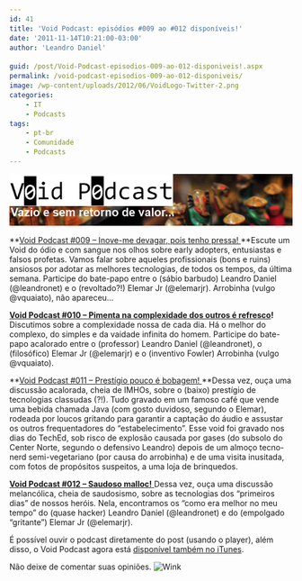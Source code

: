 ```yaml
---
id: 41
title: 'Void Podcast: episódios #009 ao #012 disponíveis!'
date: '2011-11-14T10:21:00-03:00'
author: 'Leandro Daniel'

guid: /post/Void-Podcast-episodios-009-ao-012-disponiveis!.aspx
permalink: /void-podcast-episodios-009-ao-012-disponiveis/
image: /wp-content/uploads/2012/06/VoidLogo-Twitter-2.png
categories:
    - IT
    - Podcasts
tags:
    - pt-br
    - Comunidade
    - Podcasts
---
```


![](/assets/pics/VoidBanner.png)

**[Void Podcast #009 – Inove-me devagar, pois tenho pressa!  ](https://voidpodcast.wordpress.com/2011/09/18/void-podcast-009-%e2%80%93-inove-me-devagar-pois-tenho-pressa/)**Escute um Void do ódio e com sangue nos olhos sobre early adopters, entusiastas e falsos profetas. Vamos falar sobre aqueles profissionais (bons e ruins) ansiosos por adotar as melhores tecnologias, de todos os tempos, da última semana. Participe do bate-papo entre o (sábio barbudo) Leandro Daniel (@leandronet) e o (revoltado?!) Elemar Jr (@elemarjr). Arrobinha (vulgo @vquaiato), não apareceu…

**[Void Podcast #010 – Pimenta na complexidade dos outros é refresco](https://voidpodcast.wordpress.com/2011/09/26/void-podcast-010-%e2%80%93-pimenta-na-complexidade-dos-outros-e-refresco/)!**  
Discutimos sobre a complexidade nossa de cada dia. Há o melhor do complexo, do simples e da vaidade infinita do homem. Participe do bate-papo acalorado entre o (professor) Leandro Daniel (@leandronet), o (filosófico) Elemar Jr (@elemarjr) e o (inventivo Fowler) Arrobinha (vulgo @vquaiato).

**[Void Podcast #011 – Prestígio pouco é bobagem!  ](https://voidpodcast.wordpress.com/2011/10/03/void-podcast-011-prestigio-pouco-e-bobagem/)**Dessa vez, ouça uma discussão acalorada, cheia de IMHOs, sobre o (baixo) prestígio de tecnologias classudas (?!). Tudo gravado em um famoso café que vende uma bebida chamada Java (com gosto duvidoso, segundo o Elemar), rodeada por loucos gritando para garantir a captação do áudio e assustar os outros frequentadores do “estabelecimento”. Esse void foi gravado nos dias do TechEd, sob risco de explosão causada por gases (do subsolo do Center Norte, segundo o defensivo Leandro) depois de um almoço tecno-nerd semi-vegetariano (por causa do arrobinha) e de uma visita inusitada, com fotos de propósitos suspeitos, a uma loja de brinquedos.

[**Void Podcast #012 – Saudoso malloc!**  ](https://voidpodcast.wordpress.com/2011/11/03/void-podcast-012-saudoso-malloc/)Dessa vez, ouça uma discussão melancólica, cheia de saudosismo, sobre as tecnologias dos “primeiros dias” de nossos heróis. Nela, encontramos os “como era melhor no meu tempo” do (quase hacker) Leandro Daniel (@leandronet) e do (empolgado “gritante”) Elemar Jr (@elemarjr).

É possível ouvir o podcast diretamente do post (usando o player), além disso, o Void Podcast agora está [disponível também no iTunes](http://itunes.apple.com/br/podcast/void-podcast/id443186480).

Não deixe de comentar suas opiniões. ![Wink](http://www.leandrodaniel.com/editors/tiny_mce_3_4_3_1/plugins/emotions/img/smiley-wink.gif "Wink")
